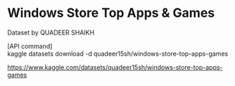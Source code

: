 # Windows Store Top Apps & Games

Dataset by QUADEER SHAIKH

[API command]     
kaggle datasets download -d quadeer15sh/windows-store-top-apps-games

https://www.kaggle.com/datasets/quadeer15sh/windows-store-top-apps-games
